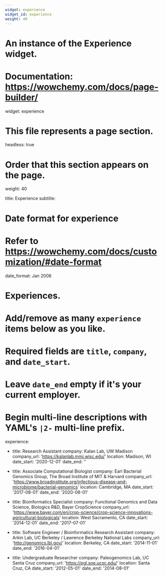 ```yaml
---
widget: experience
widget_id: experience
weight: 40
---
```

# An instance of the Experience widget.
# Documentation: https://wowchemy.com/docs/page-builder/
widget: experience

# This file represents a page section.
headless: true

# Order that this section appears on the page.
weight: 40

title: Experience
subtitle:

# Date format for experience
#   Refer to https://wowchemy.com/docs/customization/#date-format
date_format: Jan 2006

# Experiences.
#   Add/remove as many `experience` items below as you like.
#   Required fields are `title`, `company`, and `date_start`.
#   Leave `date_end` empty if it's your current employer.
#   Begin multi-line descriptions with YAML's `|2-` multi-line prefix.
experience:
  - title: Research Assistant
    company: Kalan Lab, UW Madison 
    company_url: 'https://kalanlab.mmi.wisc.edu/'
    location: Madison, WI
    date_start: '2020-12-01'
    date_end: ''
        
  - title: Associate Computational Biologist
    company: Earl Bacterial Genomics Group, The Broad Institute of MIT & Harvard
    company_url: 'https://www.broadinstitute.org/infectious-disease-and-microbiome/bacterial-genomics'
    location: Cambridge, MA
    date_start: '2017-08-01'
    date_end: '2020-08-01'
    
   - title: Bioinformatics Specialist
    company: Functional Genomics and Data Science, Biologics R&D, Bayer CropScience
    company_url: 'https://www.bayer.com/en/crop-science/crop-science-innovations-agricultural-biologicals'
    location: West Sacramento, CA
    date_start: '2014-12-01'
    date_end: '2017-07-01'
    
   - title: Software Engineer / Bioinformatics Research Assistant
    company: Arkin Lab, UC Berkeley / Lawrence Berkeley National Labs
    company_url: 'http://genomics.lbl.gov/'
    location: Berkeley, CA
    date_start: '2014-11-01'
    date_end: '2016-04-01'
    
   - title: Undergraduate Researcher
    company: Paleogenomics Lab, UC Santa Cruz
    company_url: 'https://pgl.soe.ucsc.edu/'
    location: Santa Cruz, CA
    date_start: '2012-05-01'
    date_end: '2014-08-01'